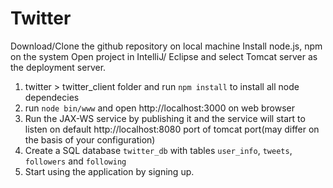 # Twitter

Download/Clone the github repository on local machine
Install node.js, npm on the system
Open project in IntelliJ/ Eclipse and select Tomcat server as the deployment server.

1. twitter > twitter_client folder and run `npm install` to install all node dependecies
2. run `node bin/www` and open http://localhost:3000 on web browser
3. Run the JAX-WS service by publishing it and the service will start to listen on default http://localhost:8080 port of tomcat port(may differ on the basis of your configuration)
4. Create a SQL database `twitter_db` with tables `user_info`, `tweets`, `followers` and `following`  
4. Start using the application by signing up.
